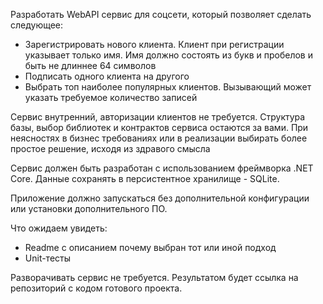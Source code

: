 Разработать WebAPI сервис для соцсети, который позволяет сделать следующее: 
- Зарегистрировать нового клиента. Клиент при регистрации указывает только имя. Имя должно состоять из букв и пробелов и быть не длиннее 64 символов 
- Подписать одного клиента на другого
- Выбрать топ наиболее популярных клиентов. Вызывающий может указать требуемое количество записей

Сервис внутренний, авторизации клиентов не требуется. 
Структура базы, выбор библиотек и контрактов сервиса остаются за вами. При неясностях в бизнес требованиях или в реализации выбирать более простое решение, исходя из здравого смысла

Сервис должен быть разработан с использованием фреймворка .NET Core. Данные сохранять в персистентное хранилище - SQLite.

Приложение должно запускаться без дополнительной конфигурации или установки дополнительного ПО. 

Что ожидаем увидеть: 
- Readme с описанием почему выбран тот или иной подход
- Unit-тесты

Разворачивать сервис не требуется. Результатом будет ссылка на репозиторий с кодом готового проекта.
